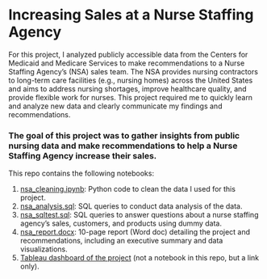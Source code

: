 # Increasing Sales at a Nurse Staffing Agency
For this project, I analyzed publicly accessible data from the Centers for Medicaid and Medicare Services to make recommendations to a Nurse Staffing Agency’s (NSA) sales team. The NSA provides nursing contractors to long-term care facilities (e.g., nursing homes) across the United States and aims to address nursing shortages, improve healthcare quality, and provide flexible work for nurses. This project required me to quickly learn and analyze new data and clearly communicate my findings and recommendations.

### The goal of this project was to gather insights from public nursing data and make recommendations to help a Nurse Staffing Agency increase their sales.

This repo contains the following notebooks:
1. [nsa_cleaning.ipynb](https://github.com/Ajoksy96/nurse-staffing-agency/blob/main/nsa_cleaning.ipynb): Python code to clean the data I used for this project.
2. [nsa_analysis.sql](https://github.com/Ajoksy96/nurse-staffing-agency/blob/main/nsa_analysis.sql): SQL queries to conduct data analysis of the data.
3. [nsa_sqltest.sql](https://github.com/Ajoksy96/nurse-staffing-agency/blob/main/nsa_sqltest.sql): SQL queries to answer questions about a nurse staffing agency’s sales, customers, and products using dummy data.
4. [nsa_report.docx](https://github.com/Ajoksy96/nurse-staffing-agency/blob/main/nsa_report.docx): 10-page report (Word doc) detailing the project and recommendations, including an executive summary and data visualizations.
5. [Tableau dashboard of the project](https://public.tableau.com/app/profile/adebisi.akinyemi/viz/Dashboard1_17345577466320/CAREFACILITIESDASHBOARD) (not a notebook in this repo, but a link only).
